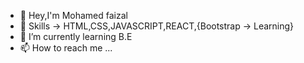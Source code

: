 - 👋 Hey,I'm Mohamed faizal
- 👀 Skills -> HTML,CSS,JAVASCRIPT,REACT,{Bootstrap -> Learning}
- 🌱 I’m currently learning B.E
- 📫 How to reach me ...

<!---
Dextrodark/Dextrodark is a ✨ special ✨ repository because its `README.md` (this file) appears on your GitHub profile.
You can click the Preview link to take a look at your changes.
--->
